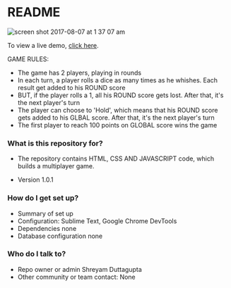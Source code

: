 # README #

![screen shot 2017-08-07 at 1 37 07 am](https://user-images.githubusercontent.com/26554257/29013421-049e63f2-7b11-11e7-9b72-8c5ec1fb5ca1.png)


To view a live demo, [click here](https://shreyamdg.github.io/rollthedice/).

GAME RULES:
- The game has 2 players, playing in rounds
- In each turn, a player rolls a dice as many times as he whishes. Each result get added to his ROUND score
- BUT, if the player rolls a 1, all his ROUND score gets lost. After that, it's the next player's turn
- The player can choose to 'Hold', which means that his ROUND score gets added to his GLBAL score. After that, it's the next player's turn
- The first player to reach 100 points on GLOBAL score wins the game


### What is this repository for? ###
* The repository contains HTML, CSS AND JAVASCRIPT code, which builds a multiplayer game. 

* Version 1.0.1

### How do I get set up? ###

* Summary of set up
* Configuration: Sublime Text, Google Chrome DevTools 
* Dependencies none
* Database configuration none

### Who do I talk to? ###

* Repo owner or admin Shreyam Duttagupta
* Other community or team contact: None
